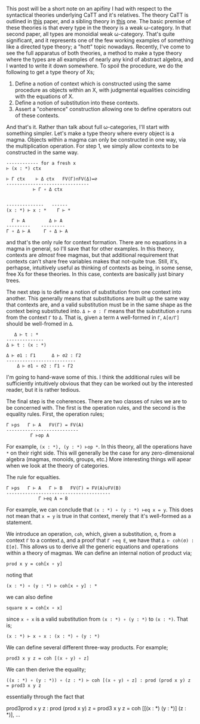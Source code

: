 This post will be a short note on an apifiny I had with respect to the syntactical theories underlying CaTT and it's relatives. The theory CaTT is outlined in [this](https://arxiv.org/abs/1706.02866) paper, and a sibling theory in [this](http://www.lix.polytechnique.fr/~tbenjamin/monoidal.pdf) one. The basic premise of these theories is that every type in the theory is a weak ω-category. In that second paper, all types are monoidial weak ω-category. That's quite significant, and it represents one of the few working examples of something like a directed type theory; a "hott" topic nowadays. Recently, I've come to see the full apparatus of both theories, a method to make a type theory where the types are all examples of nearly any kind of abstract algebra, and I wanted to write it down somewhere. To spoil the procedure, we do the following to get a type theory of Xs;

1. Define a notion of context which is constructed using the same procedure as objects within an X, with judgmental equalities coinciding with the equations of X.
2. Define a notion of substitution into these contexts.
3. Assert a "coherence" construction allowing one to define operators out of these contexts.

And that's it. Rather than talk about full ω-categories, I'll start with something simpler. Let's make a type theory where every object is a magma. Objects within a magma can only be constructed in one way, via the multiplication operation. For step 1, we simply allow contexts to be constructed in the same way.

    ------------ for a fresh x
    ⊢ (x : *) ctx

    ⊢ Γ ctx    ⊢ Δ ctx   FV(Γ)∩FV(Δ)=∅
    -------------------------------
              ⊢ Γ ∘ Δ ctx

                      
    --------------   ------
    (x : *) ⊢ x : *    Γ ⊢ *

      Γ ⊢ A         Δ ⊢ A   
    ---------    ---------
    Γ ∘ Δ ⊢ A     Γ ∘ Δ ⊢ A

and that's the only rule for context formation. There are no equations in a magma in general, so I'll save that for other examples. In this theory, contexts are *almost* free magmas, but that additional requirement that contexts can't share free variables makes that not-quite true. Still, it's, perhapse, intuitively useful as thinking of contexts as being, in some sense, free Xs for these theories. In this case, contexts are basically just binary trees.

The next step is to define a notion of substitution from one context into another. This generally means that substitutions are built up the same way that contexts are, and a valid substitution must be in the same shape as the context being substituted into. `Δ ⊢ σ : Γ` means that the substitution `σ` runs from the context `Γ` to `Δ`. That is, given a term `A` well-formed in `Γ`, `A[σ/Γ]` should be well-fromed in `Δ`.

       Δ ⊢ t : *
    --------------
    Δ ⊢ t : (x : *)

    Δ ⊢ σ1 : Γ1      Δ ⊢ σ2 : Γ2
    --------------------------
        Δ ⊢ σ1 ∘ σ2 : Γ1 ∘ Γ2

I'm going to hand-wave some of this. I think the additional rules will be sufficiently intuitively obvious that they can be worked out by the interested reader, but it is rather tedious.

The final step is the coherences. There are two classes of rules we are to be concerned with. The first is the operation rules, and the second is the equality rules. First, the operation rules;

    Γ ⊢ps   Γ ⊢ A   FV(Γ) = FV(A)
    ---------------------------
             Γ ⊢op A

For example, `(x : *), (y : *) ⊢op *`. In this theory, all the operations have `*` on their right side. This will generally be the case for any zero-dimensional algebra (magmas, monoids, groups, etc.) More interesting things will apear when we look at the theory of categories.

The rule for equalties.

    Γ ⊢ps   Γ ⊢ A   Γ ⊢ B   FV(Γ) = FV(A)∪FV(B)
    ---------------------------------------
                Γ ⊢eq A = B

For example, we can conclude that `(x : *) ∘ (y : *) ⊢eq x = y`. This does not mean that `x = y` is true in that context, merely that it's well-formed as a statement. 

We introduce an operation, `coh`, which, given a substitution, `σ`, from a context `Γ` to a context `∆`, and a proof that `Γ ⊢eq E`, we have that `∆ ⊢ coh(σ) : E[σ]`. This allows us to derive all the generic equations and operations within a theory of magmas. We can define an internal notion of product via;

    prod x y = coh[x ∘ y]

noting that

    (x : *) ∘ (y : *) ⊢ coh[x ∘ y] : *

we can also define
 
    square x = coh[x ∘ x]

since `x ∘ x` is a valid substitution from `(x : *) ∘ (y : *)` to `(x : *)`. That is;

    (x : *) ⊢ x ∘ x : (x : *) ∘ (y : *)

We can define several different three-way products. For example;

    prod3 x y z = coh [(x ∘ y) ∘ z]

We can then derive the equality;

    ((x : *) ∘ (y : *)) ∘ (z : *) ⊢ coh [(x ∘ y) ∘ z] : prod (prod x y) z = prod3 x y z

essentially through the fact that 





prod3prod x y z : prod (prod x y) z = prod3 x y z
  = coh [[(x : *) (y : *)] (z : *)], ...


